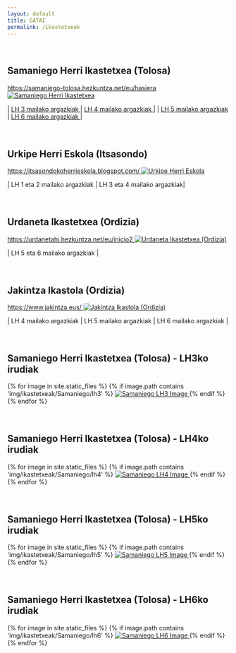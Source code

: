 ```yaml
---
layout: default
title: GATAI
permalink: /ikastetxeak
---
```




<h2 class="project-tagline" style="margin-top: 4rem;" >Samaniego Herri Ikastetxea (Tolosa) </h2>

<a href="https://samaniego-tolosa.hezkuntza.net/eu/hasiera" target="_blank">
https://samaniego-tolosa.hezkuntza.net/eu/hasiera
</a>

<a href="https://samaniego-tolosa.hezkuntza.net/eu/hasiera" target="_blank">
<img src="https://samaniego-tolosa.hezkuntza.net/image/layout_set_logo?img_id=6005803&t=1711457823930" alt="Samaniego Herri Ikastetxea" class="entity-image">
</a>

| <a href="#Samaniego-LH3"> LH 3 mailako argazkiak </a> | <a href="#Samaniego-LH4"> LH 4 mailako argazkiak </a> |
| <a href="#Samaniego-LH5"> LH 5 mailako argazkiak </a> | <a href="#Samaniego-LH6"> LH 6 mailako argazkiak </a> |

<h2 class="project-tagline"  style="margin-top: 4rem;" >Urkipe Herri Eskola (Itsasondo) </h2>

<a href="https://itsasondokoherrieskola.blogspot.com/" target="_blank">
https://itsasondokoherrieskola.blogspot.com/
</a>

<a href="https://itsasondokoherrieskola.blogspot.com/" target="_blank">
<img src="https://1.bp.blogspot.com/-R1WgyJqJAd4/Vk27-m2XEJI/AAAAAAAAU8U/hz0Cahjw2wc/s1600-r/URKIPE_zigilua_01.jpg" alt="Urkipe Herri Eskola" class="entity-image">
</a>

| LH 1 eta 2 mailako argazkiak | LH 3 eta 4 mailako argazkiak|

<h2 class="project-tagline" style="margin-top: 4rem;" >Urdaneta Ikastetxea (Ordizia) </h2>

<a href="https://urdanetahi.hezkuntza.net/eu/inicio2" target="_blank">
https://urdanetahi.hezkuntza.net/eu/inicio2
</a>

<a href="https://urdanetahi.hezkuntza.net/eu/inicio2" target="_blank">
<img src="http://www.gatai.eus/assets/img/urdaneta1.png" alt="Urdaneta Ikastetxea (Ordizia)" class="entity-image">
</a>

| LH 5 eta 6 mailako argazkiak |

<h2 class="project-tagline" style="margin-top: 4rem;" >Jakintza Ikastola (Ordizia) </h2>

<a href="https://www.jakintza.eus/" target="_blank">
https://www.jakintza.eus/
</a>

<a href="https://www.jakintza.eus/" target="_blank">
<img src="https://www.jakintza.eus/wp-content/uploads/2024/02/logo_berria.png" alt="Jakintza Ikastola (Ordizia)" class="entity-image">
</a>

| LH 4 mailako argazkiak | LH 5 mailako argazkiak | LH 6 mailako argazkiak |



<!-- Image Gallery Section -->


<h2 class="project-tagline" style="margin-top: 4rem;" >Samaniego Herri Ikastetxea (Tolosa) - LH3ko irudiak </h2>
<div id="Samaniego-LH3" class="image-gallery">
  {% for image in site.static_files %}
     {% if image.path contains 'img/ikastetxeak/Samaniego/lh3' %}
      <a href="{{ image.path }}" target="_blank"> <img src="{{ image.path }}" alt="Samaniego LH3 Image"> </a>
  {% endif %}
{% endfor %}
</div>

<h2 class="project-tagline" style="margin-top: 4rem;" >Samaniego Herri Ikastetxea (Tolosa) - LH4ko irudiak </h2>
<div id="Samaniego-LH4" class="image-gallery">
  {% for image in site.static_files %}
     {% if image.path contains 'img/ikastetxeak/Samaniego/lh4' %}
      <a href="{{ image.path }}" target="_blank"> <img src="{{ image.path }}" alt="Samaniego LH4 Image"> </a>
  {% endif %}
{% endfor %}
</div>

<h2 class="project-tagline" style="margin-top: 4rem;" >Samaniego Herri Ikastetxea (Tolosa) - LH5ko irudiak </h2>
<div id="Samaniego-LH5" class="image-gallery">
  {% for image in site.static_files %}
     {% if image.path contains 'img/ikastetxeak/Samaniego/lh5' %}
      <a href="{{ image.path }}" target="_blank"> <img src="{{ image.path }}" alt="Samaniego LH5 Image"> </a>
  {% endif %}
{% endfor %}
</div>

<h2 class="project-tagline" style="margin-top: 4rem;" >Samaniego Herri Ikastetxea (Tolosa) - LH6ko irudiak </h2>
<div id="Samaniego-LH6" class="image-gallery">
  {% for image in site.static_files %}
     {% if image.path contains 'img/ikastetxeak/Samaniego/lh6' %}
      <a href="{{ image.path }}" target="_blank"> <img src="{{ image.path }}" alt="Samaniego LH6 Image"> </a>
  {% endif %}
{% endfor %}
</div>


